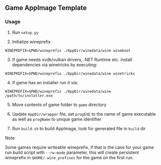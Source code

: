 ## Game AppImage Template

### Usage

1. Run `setup.py` 

2. Initialize wineprefix 
```
WINEPREFIX=$PWD/wineprefix ./AppDir/winedata/wine wineboot
```

3. If game needs xvdk/vulkan drivers, .NET Runtime etc. install dependencies via winetricks by executing:
```
WINEPREFIX=$PWD/wineprefix ./AppDir/winedata/wine winetricks
```
4. If game has an installer run it via:
```
WINEPREFIX=$PWD/wineprefix ./AppDir/winedata/wine /path/to/installer.exe
```

5. Move contents of game folder to `game` directory

6. Update `AppDir/wrapper` file, set `progEXE` to the name of game executable as well as `progName` to unique game identifier

7. Run `build.sh` to build AppImage, look for generated file in `build` dir

> [!NOTE]
> Some games require writeable wineprefix, if that is the case for your game run build script with
> `--rw-mode` parameter, this will create persistent wineprefix in `$HOME/.wine_prefixes` for the game
> on the first run.
